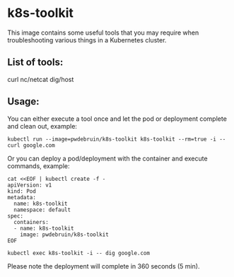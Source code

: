 # k8s-toolkit

This image contains some useful tools that you may require when troubleshooting various things in a Kubernetes cluster.

## List of tools:
curl
nc/netcat
dig/host

## Usage:
You can either execute a tool once and let the pod or deployment complete and clean out, example:

`kubectl run --image=pwdebruin/k8s-toolkit k8s-toolkit --rm=true -i -- curl google.com`

Or you can deploy a pod/deployment with the container and execute commands, example:

```
cat <<EOF | kubectl create -f -
apiVersion: v1
kind: Pod
metadata:
  name: k8s-toolkit
  namespace: default
spec:
  containers:
  - name: k8s-toolkit
    image: pwdebruin/k8s-toolkit
EOF
```

`kubectl exec k8s-toolkit -i -- dig google.com`

Please note the deployment will complete in 360 seconds (5 min).
